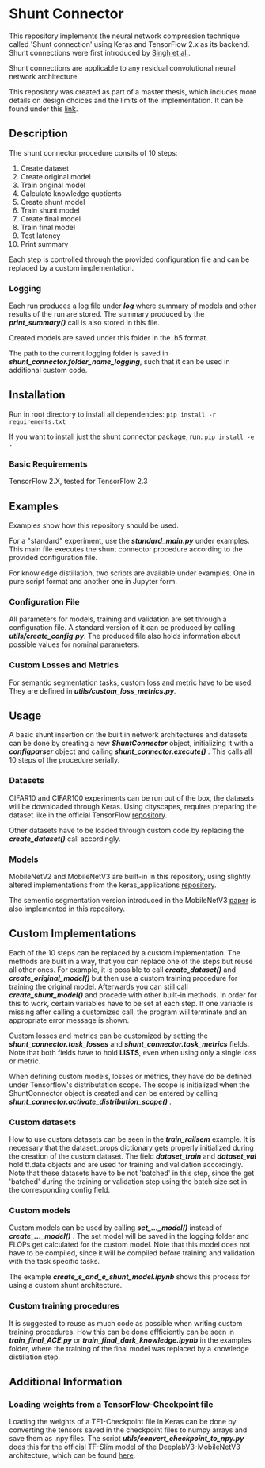 # Shunt Connector

This repository implements the neural network compression technique called 'Shunt connection' using Keras and TensorFlow 2.x as its backend. Shunt connections were first introduced by [Singh et al.](https://www.researchgate.net/publication/334056710_Shunt_connection_An_intelligent_skipping_of_contiguous_blocks_for_optimizing_MobileNet-V2).

Shunt connections are applicable to any residual convolutional neural network architecture.

This repository was created as part of a master thesis, which includes more details on design choices and the limits of the implementation. It can be found under this [link](https://repositum.tuwien.at/bitstream/20.500.12708/17369/1/Haas%20Bernhard%20-%202021%20-%20Compressing%20MobileNet%20With%20Shunt%20Connections%20for%20NVIDIA...pdf).

## Description

The shunt connector procedure consits of 10 steps:

1. Create dataset
2. Create original model
3. Train original model
4. Calculate knowledge quotients
5. Create shunt model
6. Train shunt model
7. Create final model
8. Train final model
9. Test latency
10. Print summary

Each step is controlled through the provided configuration file and can be replaced by a custom implementation.

### Logging

Each run produces a log file under ***log*** where summary of models and other results of the run are stored. The summary produced by the ***print_summary()*** call is also stored in this file.

Created models are saved under this folder in the .h5 format.

The path to the current logging folder is saved in ***shunt_connector.folder_name_logging***, such that it can be used in additional custom code.

## Installation

Run in root directory to install all dependencies:
`pip install -r requirements.txt`

If you want to install just the shunt connector package, run:
`pip install -e .`

### Basic Requirements

TensorFlow 2.X, tested for TensorFlow 2.3


## Examples

Examples show how this repository should be used.

For a "standard" experiment, use the ***standard_main.py*** under examples.
This main file executes the shunt connector procedure according to the provided configuration file.

For knowledge distillation, two scripts are available under examples. One in pure script format and another one in Jupyter form.

### Configuration File

All parameters for models, training and validation are set through a configuration file. A standard version of it can be produced by calling ***utils/create_config.py***. The produced file also holds information about possible values for nominal parameters.

### Custom Losses and Metrics

For semantic segmentation tasks, custom loss and metric have to be used. They are defined in ***utils/custom_loss_metrics.py***.

## Usage

A basic shunt insertion on the built in network architectures and datasets can be done by creating a new ***ShuntConnector*** object, initializing it with a ***configparser*** object and calling ***shunt_connector.execute()*** . This calls all 10 steps of the procedure serially. 

### Datasets

CIFAR10 and CIFAR100 experiments can be run out of the box, the datasets will be downloaded through Keras. Using cityscapes, requires preparing the dataset like in the official TensorFlow [repository](https://github.com/tensorflow/models/tree/master/research/deeplab/datasets).

Other datasets have to be loaded through custom code by replacing the ***create_dataset()*** call accordingly.

### Models

MobileNetV2 and MobileNetV3 are built-in in this repository, using slightly altered implementations from the keras_applications [repository](https://github.com/keras-team/keras-applications).

The sementic segmentation version introduced in the MobileNetV3 [paper](https://arxiv.org/abs/1905.02244) is also implemented in this repository.

## Custom Implementations

Each of the 10 steps can be replaced by a custom implementation. The methods are built in a way, that you can replace one of the steps but reuse all other ones. For example, it is possible to call ***create_dataset()*** and ***create_original_model()*** but then use a custom training procedure for training the original model. Afterwards you can still call ***create_shunt_model()*** and procede with other built-in methods. In order for this to work, certain variables have to be set at each step. If one variable is missing after calling a customized call, the program will terminate and an appropriate error message is shown.

Custom losses and metrics can be customized by setting the ***shunt_connector.task_losses*** and ***shunt_connector.task_metrics*** fields. Note that both fields have to hold **LISTS**, even when using only a single loss or metric. 

When defining custom models, losses or metrics, they have do be defined under Tensorflow's distributation scope. The scope is initialized when the ShuntConnector object is created and can be entered by calling ***shunt_connector.activate_distribution_scope()*** .

### Custom datasets

How to use custom datasets can be seen in the ***train_railsem*** example. It is necessary that the dataset_props dictionary gets properly initialized during the creation of the custom dataset. The field ***dataset_train*** and ***dataset_val*** hold tf.data objects and are used for training and validation accordingly. Note that these datasets have to be not 'batched' in this step, since the get 'batched' during the training or validation step using the batch size set in the corresponding config field.

### Custom models

Custom models can be used by calling ***set_..._model()*** instead of ***create_..._model()*** . The set model will be saved in the logging folder and FLOPs get calculated for the custom model. Note that this model does not have to be compiled, since it will be compiled before training and validation with the task specific tasks.

The example ***create_s_and_e_shunt_model.ipynb*** shows this process for using a custom shunt architecture.

### Custom training procedures

It is suggested to reuse as much code as possible when writing custom training procedures. How this can be done effficiently can be seen in ***train_final_ACE.py*** or ***train_final_dark_knowledge.ipynb*** in the examples folder, where the training of the final model was replaced by a knowledge distillation step.

## Additional Information

### Loading weights from a TensorFlow-Checkpoint file

Loading the weights of a TF1-Checkpoint file in Keras can be done by converting the tensors saved in the checkpoint files to numpy arrays and save them as .npy files. The script ***utils/convert_checkpoint_to_npy.py*** does this for the official TF-Slim model of the DeeplabV3-MobileNetV3 architecture, which can be found [here](https://github.com/tensorflow/models/blob/master/research/deeplab/g3doc/model_zoo.md).

